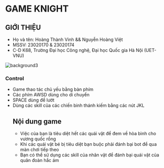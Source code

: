 # GAME KNIGHT
## GIỚI THIỆU
- Họ và tên: Hoàng Thành Vinh && Nguyễn Hoàng Việt
- MSSV: 23020170 & 23020174
- C-D K68, Trường Đại học Công nghệ, Đại học Quốc gia Hà Nội (UET-VNU)

![background3](https://github.com/viet2005-68/BTL_SDL_FIGHT/assets/149287510/181ccc4f-8515-437f-a3e4-129919bb4fa0)

### Control
- Game thao tác chủ yếu bằng bàn phím
- Các phím AWSD dùng cho di chuyển
- SPACE dùng để lướt
- Dùng các skill của các chiến binh thánh kiếm bằng các nút JKL
  ## Nội dung game
  - Việc của bạn là tiêu diệt hết các quái vật để đem về hòa bình cho vương quốc rồng
  - Khi các quái vật bé bị tiêu diệt bạn buộc phải đánh bại bot để qua màn chơi tiếp theo
  - Bạn có thể sử dụng các skill của nhân vật để đánh bại quái vật của quân đoàn hắc ám





  
